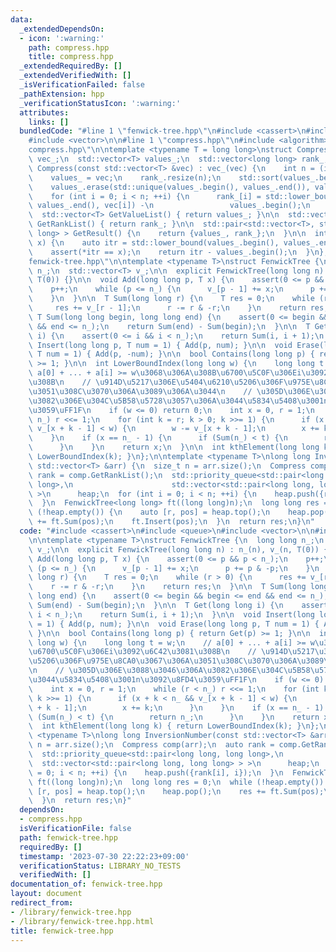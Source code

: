 ```yaml
---
data:
  _extendedDependsOn:
  - icon: ':warning:'
    path: compress.hpp
    title: compress.hpp
  _extendedRequiredBy: []
  _extendedVerifiedWith: []
  _isVerificationFailed: false
  _pathExtension: hpp
  _verificationStatusIcon: ':warning:'
  attributes:
    links: []
  bundledCode: "#line 1 \"fenwick-tree.hpp\"\n#include <cassert>\n#include <queue>\n\
    #include <vector>\n\n#line 1 \"compress.hpp\"\n#include <algorithm>\n#line 3 \"\
    compress.hpp\"\n\ntemplate <typename T = long long>\nstruct Compress {\n  std::vector<T>\
    \ vec_;\n  std::vector<T> values_;\n  std::vector<long long> rank_;\n\n  explicit\
    \ Compress(const std::vector<T> &vec) : vec_(vec) {\n    int n = (int)vec_.size();\n\
    \    values_ = vec;\n    rank_.resize(n);\n    std::sort(values_.begin(), values_.end());\n\
    \    values_.erase(std::unique(values_.begin(), values_.end()), values_.end());\n\
    \    for (int i = 0; i < n; ++i) {\n      rank_[i] = std::lower_bound(values_.begin(),\
    \ values_.end(), vec[i]) -\n                 values_.begin();\n    }\n  }\n\n\
    \  std::vector<T> GetValueList() { return values_; }\n\n  std::vector<long long>\
    \ GetRankList() { return rank_; }\n\n  std::pair<std::vector<T>, std::vector<long\
    \ long> > GetResult() {\n    return {values_, rank_};\n  }\n\n  int GetRank(T\
    \ x) {\n    auto itr = std::lower_bound(values_.begin(), values_.end(), x);\n\
    \    assert(*itr == x);\n    return itr - values_.begin();\n  }\n};\n#line 6 \"\
    fenwick-tree.hpp\"\n\ntemplate <typename T>\nstruct FenwickTree {\n  long long\
    \ n_;\n  std::vector<T> v_;\n\n  explicit FenwickTree(long long n) : n_(n), v_(n,\
    \ T(0)) {}\n\n  void Add(long long p, T x) {\n    assert(0 <= p && p < n_);\n\
    \    p++;\n    while (p <= n_) {\n      v_[p - 1] += x;\n      p += p & -p;\n\
    \    }\n  }\n\n  T Sum(long long r) {\n    T res = 0;\n    while (r > 0) {\n \
    \     res += v_[r - 1];\n      r -= r & -r;\n    }\n    return res;\n  }\n\n \
    \ T Sum(long long begin, long long end) {\n    assert(0 <= begin && begin <= end\
    \ && end <= n_);\n    return Sum(end) - Sum(begin);\n  }\n\n  T Get(long long\
    \ i) {\n    assert(0 <= i && i < n_);\n    return Sum(i, i + 1);\n  }\n\n  void\
    \ Insert(long long p, T num = 1) { Add(p, num); }\n\n  void Erase(long long p,\
    \ T num = 1) { Add(p, -num); }\n\n  bool Contains(long long p) { return Get(p)\
    \ >= 1; }\n\n  int LowerBoundIndex(long long w) {\n    long long t = w;\n    //\
    \ a[0] + ... + a[i] >= w\u3068\u306A\u308B\u6700\u5C0F\u306Ei\u3092\u6C42\u3081\
    \u308B\n    // \u914D\u5217\u306E\u5404\u6210\u5206\u306F\u975E\u8CA0\u3067\u306A\
    \u3051\u308C\u3070\u306A\u3089\u306A\u3044\n    // \u305D\u306E\u3088\u3046\u306A\
    \u3082\u306E\u304C\u5B58\u5728\u3057\u306A\u3044\u5834\u5408\u3001n\u3092\u8FD4\
    \u3059\uFF1F\n    if (w <= 0) return 0;\n    int x = 0, r = 1;\n    while (r <\
    \ n_) r <<= 1;\n    for (int k = r; k > 0; k >>= 1) {\n      if (x + k < n_ &&\
    \ v_[x + k - 1] < w) {\n        w -= v_[x + k - 1];\n        x += k;\n      }\n\
    \    }\n    if (x == n_ - 1) {\n      if (Sum(n_) < t) {\n        return n_;\n\
    \      }\n    }\n    return x;\n  }\n\n  int kthElement(long long k) { return\
    \ LowerBoundIndex(k); }\n};\n\ntemplate <typename T>\nlong long InversionNumber(const\
    \ std::vector<T> &arr) {\n  size_t n = arr.size();\n  Compress comp(arr);\n  auto\
    \ rank = comp.GetRankList();\n  std::priority_queue<std::pair<long long, long\
    \ long>,\n                      std::vector<std::pair<long long, long long> >\
    \ >\n      heap;\n  for (int i = 0; i < n; ++i) {\n    heap.push({rank[i], i});\n\
    \  }\n  FenwickTree<long long> ft((long long)n);\n  long long res = 0;\n  while\
    \ (!heap.empty()) {\n    auto [r, pos] = heap.top();\n    heap.pop();\n    res\
    \ += ft.Sum(pos);\n    ft.Insert(pos);\n  }\n  return res;\n}\n"
  code: "#include <cassert>\n#include <queue>\n#include <vector>\n\n#include \"compress.hpp\"\
    \n\ntemplate <typename T>\nstruct FenwickTree {\n  long long n_;\n  std::vector<T>\
    \ v_;\n\n  explicit FenwickTree(long long n) : n_(n), v_(n, T(0)) {}\n\n  void\
    \ Add(long long p, T x) {\n    assert(0 <= p && p < n_);\n    p++;\n    while\
    \ (p <= n_) {\n      v_[p - 1] += x;\n      p += p & -p;\n    }\n  }\n\n  T Sum(long\
    \ long r) {\n    T res = 0;\n    while (r > 0) {\n      res += v_[r - 1];\n  \
    \    r -= r & -r;\n    }\n    return res;\n  }\n\n  T Sum(long long begin, long\
    \ long end) {\n    assert(0 <= begin && begin <= end && end <= n_);\n    return\
    \ Sum(end) - Sum(begin);\n  }\n\n  T Get(long long i) {\n    assert(0 <= i &&\
    \ i < n_);\n    return Sum(i, i + 1);\n  }\n\n  void Insert(long long p, T num\
    \ = 1) { Add(p, num); }\n\n  void Erase(long long p, T num = 1) { Add(p, -num);\
    \ }\n\n  bool Contains(long long p) { return Get(p) >= 1; }\n\n  int LowerBoundIndex(long\
    \ long w) {\n    long long t = w;\n    // a[0] + ... + a[i] >= w\u3068\u306A\u308B\
    \u6700\u5C0F\u306Ei\u3092\u6C42\u3081\u308B\n    // \u914D\u5217\u306E\u5404\u6210\
    \u5206\u306F\u975E\u8CA0\u3067\u306A\u3051\u308C\u3070\u306A\u3089\u306A\u3044\
    \n    // \u305D\u306E\u3088\u3046\u306A\u3082\u306E\u304C\u5B58\u5728\u3057\u306A\
    \u3044\u5834\u5408\u3001n\u3092\u8FD4\u3059\uFF1F\n    if (w <= 0) return 0;\n\
    \    int x = 0, r = 1;\n    while (r < n_) r <<= 1;\n    for (int k = r; k > 0;\
    \ k >>= 1) {\n      if (x + k < n_ && v_[x + k - 1] < w) {\n        w -= v_[x\
    \ + k - 1];\n        x += k;\n      }\n    }\n    if (x == n_ - 1) {\n      if\
    \ (Sum(n_) < t) {\n        return n_;\n      }\n    }\n    return x;\n  }\n\n\
    \  int kthElement(long long k) { return LowerBoundIndex(k); }\n};\n\ntemplate\
    \ <typename T>\nlong long InversionNumber(const std::vector<T> &arr) {\n  size_t\
    \ n = arr.size();\n  Compress comp(arr);\n  auto rank = comp.GetRankList();\n\
    \  std::priority_queue<std::pair<long long, long long>,\n                    \
    \  std::vector<std::pair<long long, long long> > >\n      heap;\n  for (int i\
    \ = 0; i < n; ++i) {\n    heap.push({rank[i], i});\n  }\n  FenwickTree<long long>\
    \ ft((long long)n);\n  long long res = 0;\n  while (!heap.empty()) {\n    auto\
    \ [r, pos] = heap.top();\n    heap.pop();\n    res += ft.Sum(pos);\n    ft.Insert(pos);\n\
    \  }\n  return res;\n}"
  dependsOn:
  - compress.hpp
  isVerificationFile: false
  path: fenwick-tree.hpp
  requiredBy: []
  timestamp: '2023-07-30 22:22:23+09:00'
  verificationStatus: LIBRARY_NO_TESTS
  verifiedWith: []
documentation_of: fenwick-tree.hpp
layout: document
redirect_from:
- /library/fenwick-tree.hpp
- /library/fenwick-tree.hpp.html
title: fenwick-tree.hpp
---
```

